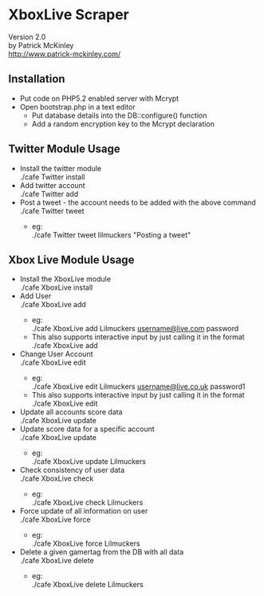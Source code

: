 XboxLive Scraper
================
Version  2.0  
by Patrick McKinley  
http://www.patrick-mckinley.com/  

Installation
-----
 * Put code on PHP5.2 enabled server with Mcrypt
 * Open bootstrap.php in a text editor
    * Put database details into the DB::configure() function
    * Add a random encryption key to the Mcrypt declaration

Twitter Module Usage
-----
 * Install the twitter module  
        ./cafe Twitter install
 * Add twitter account  
        ./cafe Twitter add
 * Post a tweet - the account needs to be added with the above command  
        ./cafe Twitter tweet <account> <tweet>
    * eg:  
            ./cafe Twitter tweet lilmuckers "Posting a tweet"

Xbox Live Module Usage
-----
 * Install the XboxLive module  
        ./cafe XboxLive install
 * Add User  
        ./cafe XboxLive add <gamertag> <passport> <password>
    * eg:  
            ./cafe XboxLive add Lilmuckers username@live.com password
    * This also supports interactive input by just calling it in the format  
            ./cafe XboxLive add <gamertag>
 * Change User Account  
        ./cafe XboxLive edit <gamertag> <passport> <password>
    * eg:  
            ./cafe XboxLive edit Lilmuckers username@live.co.uk password1
    * This also supports interactive input by just calling it in the format  
            ./cafe XboxLive edit <gamertag>
 * Update all accounts score data  
        ./cafe XboxLive update
 * Update score data for a specific account  
        ./cafe XboxLive update <gamertag>
    * eg:  
            ./cafe XboxLive update Lilmuckers
 * Check consistency of user data  
        ./cafe XboxLive check <gamertag> 
    * eg:  
            ./cafe XboxLive check Lilmuckers
 * Force update of all information on user  
        ./cafe XboxLive force <gamertag>
    * eg:  
            ./cafe XboxLive force Lilmuckers
 * Delete a given gamertag from the DB with all data  
        ./cafe XboxLive delete <gamertag>
    * eg:  
            ./cafe XboxLive delete Lilmuckers
